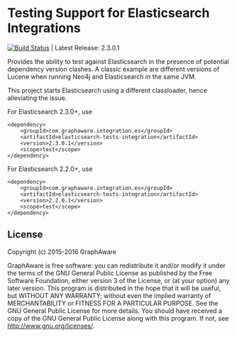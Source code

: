 Testing Support for Elasticsearch Integrations
==============================================

[![Build Status](https://travis-ci.org/graphaware/elasticsearch-tests-integration.png)](https://travis-ci.org/graphaware/elasticsearch-tests-integration) | Latest Release: 2.3.0.1

Provides the ability to test against Elasticsearch in the presence of potential dependency version clashes. A classic example
 are different versions of Lucene when running Neo4j and Elasticsearch in the same JVM.

This project starts Elasticsearch using a different classloader, hence alleviating the issue.

For Elasticsearch 2.3.0+, use

```
<dependency>
    <groupId>com.graphaware.integration.es</groupId>
    <artifactId>elasticsearch-tests-integration</artifactId>
    <version>2.3.0.1</version>
    <scope>test</scope>
</dependency>
```

For Elasticsearch 2.2.0+, use

```
<dependency>
    <groupId>com.graphaware.integration.es</groupId>
    <artifactId>elasticsearch-tests-integration</artifactId>
    <version>2.2.0.1</version>
    <scope>test</scope>
</dependency>
```

License
-------

Copyright (c) 2015-2016 GraphAware

GraphAware is free software: you can redistribute it and/or modify it under the terms of the GNU General Public License
as published by the Free Software Foundation, either version 3 of the License, or (at your option) any later version.
This program is distributed in the hope that it will be useful, but WITHOUT ANY WARRANTY; without even the implied
warranty of MERCHANTABILITY or FITNESS FOR A PARTICULAR PURPOSE. See the GNU General Public License for more details.
You should have received a copy of the GNU General Public License along with this program.
If not, see <http://www.gnu.org/licenses/>.
